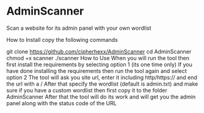 # AdminScanner
Scan a website for its admin panel with your own wordlist

How to Install
copy the following commands

git clone https://github.com/cipherhexx/AdminScanner
cd AdminScanner
chmod +x scanner
./scanner
How to Use
When you will run the tool then first install the requirements by selecting option 1 (its one time only) If you have done installing the requirements then run the tool again and select option 2 The tool will ask you site url, enter it including http/https:// and end the url with a / After that specify the wordlist (default is admin.txt) and make sure if you have a custom wordlist then first copy it to the folder AdminScanner After that the tool will do its work and will get you the admin panel along with the status code of the URL
